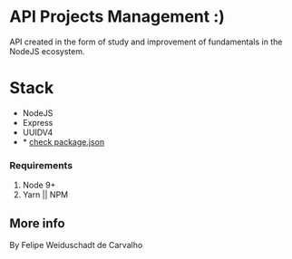 # API Projects Management :)

<p align="center">

API created in the form of study and improvement of fundamentals in the NodeJS ecosystem.


# Stack

  - NodeJS
  - Express
  - UUIDV4
  - \* [check package.json](/package.json)

### Requirements

1. Node 9+
2. Yarn || NPM


## More info

By Felipe Weiduschadt de Carvalho